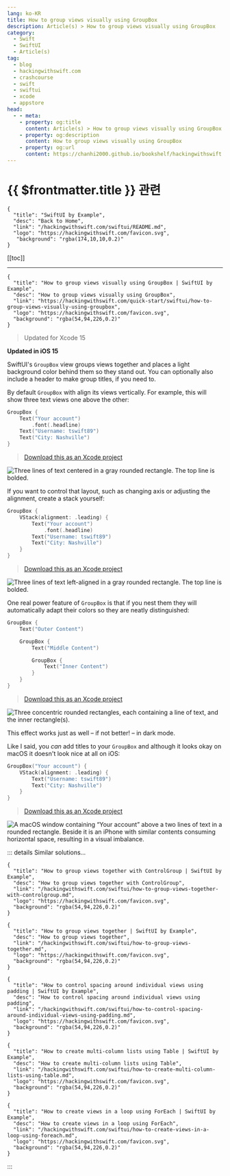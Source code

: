 ```yaml
---
lang: ko-KR
title: How to group views visually using GroupBox
description: Article(s) > How to group views visually using GroupBox
category:
  - Swift
  - SwiftUI
  - Article(s)
tag: 
  - blog
  - hackingwithswift.com
  - crashcourse
  - swift
  - swiftui
  - xcode
  - appstore
head:
  - - meta:
    - property: og:title
      content: Article(s) > How to group views visually using GroupBox
    - property: og:description
      content: How to group views visually using GroupBox
    - property: og:url
      content: https://chanhi2000.github.io/bookshelf/hackingwithswift.com/swiftui/how-to-group-views-visually-using-groupbox.html
---
```


# {{ $frontmatter.title }} 관련

```component VPCard
{
  "title": "SwiftUI by Example",
  "desc": "Back to Home",
  "link": "/hackingwithswift.com/swiftui/README.md",
  "logo": "https://hackingwithswift.com/favicon.svg",
   "background": "rgba(174,10,10,0.2)"
}
```

[[toc]]

---

```component VPCard
{
  "title": "How to group views visually using GroupBox | SwiftUI by Example",
  "desc": "How to group views visually using GroupBox",
  "link": "https://hackingwithswift.com/quick-start/swiftui/how-to-group-views-visually-using-groupbox",
  "logo": "https://hackingwithswift.com/favicon.svg",
  "background": "rgba(54,94,226,0.2)"
}
```

> Updated for Xcode 15

**Updated in iOS 15**

SwiftUI's `GroupBox` view groups views together and places a light background color behind them so they stand out. You can optionally also include a header to make group titles, if you need to.

By default `GroupBox` with align its views vertically. For example, this will show three text views one above the other:

```swift
GroupBox {
    Text("Your account")
        .font(.headline)
    Text("Username: tswift89")
    Text("City: Nashville")
}
```

> [<FontIcon icon="fas fa-file-zipper"/>Download this as an Xcode project](https://hackingwithswift.com/files/projects/swiftui/how-to-group-views-visually-using-groupbox-1.zip)

![Three lines of text centered in a gray rounded rectangle. The top line is bolded.](https://hackingwithswift.com/img/books/quick-start/swiftui/how-to-group-views-visually-using-groupbox-1~dark@2x.png)

If you want to control that layout, such as changing axis or adjusting the alignment, create a stack yourself:

```swift
GroupBox {
    VStack(alignment: .leading) {
        Text("Your account")
            .font(.headline)
        Text("Username: tswift89")
        Text("City: Nashville")
    }
}
```

> [<FontIcon icon="fas fa-file-zipper"/>Download this as an Xcode project](https://hackingwithswift.com/files/projects/swiftui/how-to-group-views-visually-using-groupbox-2.zip)

![Three lines of text left-aligned in a gray rounded rectangle. The top line is bolded.](https://hackingwithswift.com/img/books/quick-start/swiftui/how-to-group-views-visually-using-groupbox-2~dark@2x.png)

One real power feature of `GroupBox` is that if you nest them they will automatically adapt their colors so they are neatly distinguished:

```swift
GroupBox {
    Text("Outer Content")

    GroupBox {
        Text("Middle Content")

        GroupBox {
            Text("Inner Content")
        }
    }
}
```

> [<FontIcon icon="fas fa-file-zipper"/>Download this as an Xcode project](https://hackingwithswift.com/files/projects/swiftui/how-to-group-views-visually-using-groupbox-3.zip)

![Three concentric rounded rectangles, each containing a line of text, and the inner rectangle(s).](https://hackingwithswift.com/img/books/quick-start/swiftui/how-to-group-views-visually-using-groupbox-3~dark@2x.png)

This effect works just as well – if not better! – in dark mode.

Like I said, you *can* add titles to your `GroupBox` and although it looks okay on macOS it doesn't look nice at all on iOS:

```swift
GroupBox("Your account") {
    VStack(alignment: .leading) {
        Text("Username: tswift89")
        Text("City: Nashville")
    }
}
```

> [<FontIcon icon="fas fa-file-zipper"/>Download this as an Xcode project](https://hackingwithswift.com/files/projects/swiftui/how-to-group-views-visually-using-groupbox-4.zip)

![A macOS window containing “Your account” above a two lines of text in a rounded rectangle. Beside it is an iPhone with similar contents consuming horizontal space, resulting in a visual imbalance.](https://hackingwithswift.com/img/books/quick-start/swiftui/how-to-group-views-visually-using-groupbox-4~dark@2x.png)

::: details Similar solutions…

```component VPCard
{
  "title": "How to group views together with ControlGroup | SwiftUI by Example",
  "desc": "How to group views together with ControlGroup",
  "link": "/hackingwithswift.com/swiftui/how-to-group-views-together-with-controlgroup.md",
  "logo": "https://hackingwithswift.com/favicon.svg",
  "background": "rgba(54,94,226,0.2)"
}
```

```component VPCard
{
  "title": "How to group views together | SwiftUI by Example",
  "desc": "How to group views together",
  "link": "/hackingwithswift.com/swiftui/how-to-group-views-together.md",
  "logo": "https://hackingwithswift.com/favicon.svg",
  "background": "rgba(54,94,226,0.2)"
}
```

```component VPCard
{
  "title": "How to control spacing around individual views using padding | SwiftUI by Example",
  "desc": "How to control spacing around individual views using padding",
  "link": "/hackingwithswift.com/swiftui/how-to-control-spacing-around-individual-views-using-padding.md",
  "logo": "https://hackingwithswift.com/favicon.svg",
  "background": "rgba(54,94,226,0.2)"
}
```

```component VPCard
{
  "title": "How to create multi-column lists using Table | SwiftUI by Example",
  "desc": "How to create multi-column lists using Table",
  "link": "/hackingwithswift.com/swiftui/how-to-create-multi-column-lists-using-table.md",
  "logo": "https://hackingwithswift.com/favicon.svg",
  "background": "rgba(54,94,226,0.2)"
}
```

```component VPCard
{
  "title": "How to create views in a loop using ForEach | SwiftUI by Example",
  "desc": "How to create views in a loop using ForEach",
  "link": "/hackingwithswift.com/swiftui/how-to-create-views-in-a-loop-using-foreach.md",
  "logo": "https://hackingwithswift.com/favicon.svg",
  "background": "rgba(54,94,226,0.2)"
}
```

:::

